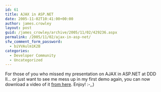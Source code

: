 ```yaml
---
id: 61
title: AJAX in ASP.NET
date: 2005-11-02T10:41:00+00:00
author: james.crowley
layout: post
guid: /james_crowley/archive/2005/11/02/429236.aspx
permalink: /2005/11/02/ajax-in-asp-net/
sfw_comment_form_password:
  - biVVAulm1K2B
categories:
  - Developer Community
  - Uncategorized
---
```

For those of you who missed my presentation on AJAX in ASP.NET at DDD II&#8230; or just want to see me mess up in my first demo again, you can now download a video of it [from here](http://www.developerday.co.uk/ddd/slidesddd1.asp#DDD2Videos). Enjoy! :-,,)